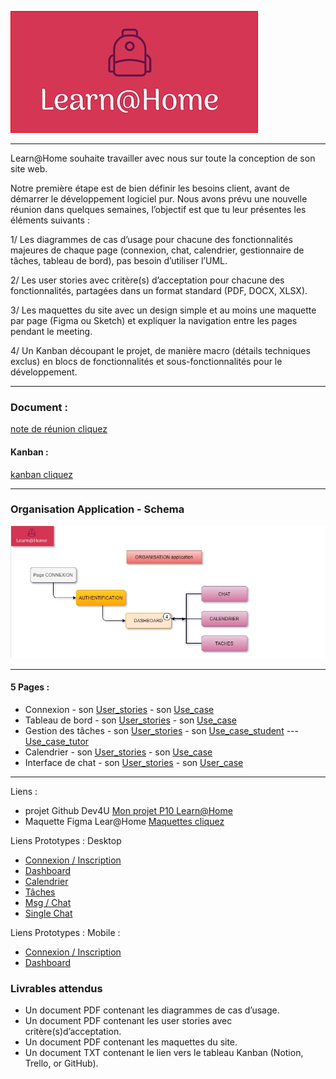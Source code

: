 ![logo](Assets/logo.jpg) 

- - -

Learn@Home souhaite travailler avec nous sur toute la conception de son site web. 

Notre première étape est de bien définir les besoins client, avant de démarrer le développement logiciel pur. Nous avons prévu une nouvelle réunion dans quelques semaines, l’objectif est que tu leur présentes les éléments suivants : 

1/ Les diagrammes de cas d’usage pour chacune des fonctionnalités majeures de chaque page (connexion, chat, calendrier, gestionnaire de tâches, tableau de bord), pas besoin d’utiliser l’UML.

2/ Les user stories avec critère(s) d’acceptation pour chacune des fonctionnalités, partagées dans un format standard (PDF, DOCX, XLSX).

3/ Les maquettes du site avec un design simple et au moins une maquette par page (Figma ou Sketch) et  expliquer la navigation entre les pages pendant le meeting.  

4/ Un Kanban découpant le projet, de manière macro (détails techniques exclus) en blocs de fonctionnalités et sous-fonctionnalités pour le développement.

- - -

### Document : 
[note de réunion cliquez](https://www.notion.so/Dev4U-projet-Learn-Home-d3382616521a48b582085b21c31c368d)

#### Kanban : 
[kanban cliquez](https://ritzy-foe-8e3.notion.site/Dev4U-projet-Learn-Home-d3382616521a48b582085b21c31c368d)

- - -
###  Organisation Application - Schema 

 ![Schema](Documents/organisation.jpg) 

- - -
#### 5 Pages : 
* Connexion -  son [User_stories](Documents/User_stories/us_connexion.pdf) - son [Use_case](Documents/Use_cases/Use_case_connexion.jpg)
* Tableau de bord - son [User_stories](Documents/User_stories/us_dashboard.pdf) - son [Use_case](Documents/Use_cases/Use_case_dashboard.jpg)
* Gestion des tâches - son [User_stories](Documents/User_stories/us_task.pdf) - son [Use_case_student](Documents/Use_cases/Use_case_task_student.jpg) --- [Use_case_tutor](Documents/Use_cases/Use_case_task_tutor.jpg)
* Calendrier - son [User_stories](Documents/User_stories/us_calendar.pdf) - son [Use_case](Documents/Use_cases/Use_case_calendar.jpg)
* Interface de chat - son [User_stories](Documents/User_stories/us_chat.pdf) - son [User_case](Documents/Use_cases/Use_case_chat.jpg)

- - -

Liens : 
* projet Github Dev4U  [Mon projet P10 Learn@Home](https://github.com/pascalinecte91/Dev4U-P10)
* Maquette Figma Lear@Home [Maquettes cliquez](https://www.figma.com/file/HrTpZIebX5NhfsZX8EtjGG/Learn%40Home?node-id=1041%3A1289&t=TfruPaG6P0MS7OMr-1)

Liens Prototypes :
 Desktop 
- [Connexion / Inscription](https://www.figma.com/proto/HrTpZIebX5NhfsZX8EtjGG/Learn-Home?node-id=721%3A1166&scaling=scale-down&starting-point-node-id=414%3A518&show-proto-sidebar=1)
- [Dashboard](https://www.figma.com/proto/HrTpZIebX5NhfsZX8EtjGG/Learn-Home?node-id=721%3A1166&scaling=scale-down&starting-point-node-id=793%3A1304&show-proto-sidebar=1)
- [Calendrier](https://www.figma.com/proto/HrTpZIebX5NhfsZX8EtjGG/Learn-Home?node-id=721%3A1166&scaling=scale-down&starting-point-node-id=376%3A2152&show-proto-sidebar=1)
- [Tâches](https://www.figma.com/proto/HrTpZIebX5NhfsZX8EtjGG/Learn-Home?node-id=721%3A1166&scaling=scale-down&starting-point-node-id=897%3A2851&show-proto-sidebar=1)
- [Msg / Chat](https://www.figma.com/proto/HrTpZIebX5NhfsZX8EtjGG/Learn-Home?node-id=721%3A1166&scaling=scale-down&starting-point-node-id=594%3A578&show-proto-sidebar=1)
- [Single Chat](https://www.figma.com/proto/HrTpZIebX5NhfsZX8EtjGG/Learn-Home?node-id=721%3A1166&scaling=scale-down&starting-point-node-id=803%3A1291&show-proto-sidebar=1)

Liens Prototypes :
 Mobile : 
 - [Connexion / Inscription](https://www.figma.com/proto/HrTpZIebX5NhfsZX8EtjGG/Learn-Home?node-id=721%3A1165&scaling=scale-down&starting-point-node-id=705%3A1450&show-proto-sidebar=1) 
 - [Dashboard](https://www.figma.com/proto/HrTpZIebX5NhfsZX8EtjGG/Learn-Home?node-id=721%3A1165&scaling=scale-down&starting-point-node-id=859%3A1580&show-proto-sidebar=1)


### Livrables  attendus
- Un document PDF contenant les diagrammes de cas d’usage.
- Un document PDF contenant les user stories avec critère(s)d’acceptation.
- Un document PDF contenant les maquettes du site.
- Un document TXT contenant le lien vers le tableau Kanban (Notion, Trello, or GitHub).

